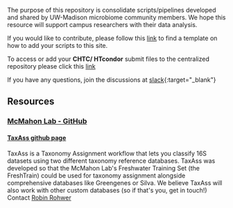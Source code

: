 
The purpose of this repository is consolidate scripts/pipelines developed and shared by UW-Madison microbiome community members. We hope this resource will support campus researchers with their data analysis.    

If you would like to contribute, please follow this [link](https://uw-madison-microbiome-hub.github.io/computational_resources/CONTRIBUTING) to find a template on how to add your scripts to this site.

To access or add your **CHTC/ HTcondor** submit files to the centralized repository please click this [link](https://uw-madison-microbiome-hub.github.io/CHTC_submit-files/)  

If you have any questions, join the discussions at [slack](https://madisonmicrobiomehub.slack.com/){:target="_blank"} 


## Resources


### [McMahon Lab - GitHub](https://github.com/McMahonLab)

#### [TaxAss github page](https://github.com/McMahonLab/TaxAss)   
TaxAss is a Taxonomy Assignment workflow that lets you classify 16S datasets using two different taxonomy reference databases. TaxAss was developed so that the McMahon Lab's Freshwater Training Set (the FreshTrain) could be used for taxonomy assignment alongside comprehensive databases like Greengenes or Silva. We believe TaxAss will also work with other custom databases (so if that's you, get in touch!)   
Contact [Robin Rohwer](mailto:robin.rohwer@gmail.com) 
